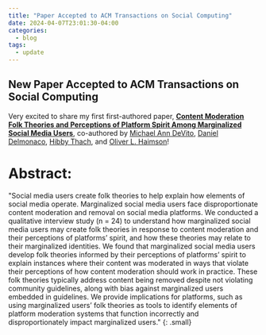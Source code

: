 ```yaml
---
title: "Paper Accepted to ACM Transactions on Social Computing"
date: 2024-04-07T23:01:30-04:00
categories:
  - blog
tags:
  - update
---
```

New Paper Accepted to ACM Transactions on Social Computing
---
Very excited to share my first first-authored paper, <a href="https://doi.org/10.1145/3632741" target="_blank"><b><u>Content Moderation Folk Theories and Perceptions of Platform Spirit Among Marginalized Social Media Users</b></u></a>, co-authored by <a href="https://michaelanndevito.com/" target="_blank">Michael Ann DeVito</a>, <a href="https://www.libraries.rutgers.edu/directory/daniel-delmonaco" target="_blank">Daniel Delmonaco</a>, <a href="https://www.hibbythach.com/" target="_blank">Hibby Thach</a>, and <a href="https://oliverhaimson.com/" target="_blank">Oliver L. Haimson</a>! 

# Abstract:
"Social media users create folk theories to help explain how elements of social media operate. Marginalized social media users face disproportionate content moderation and removal on social media platforms. We conducted a qualitative interview study (n = 24) to understand how marginalized social media users may create folk theories in response to content moderation and their perceptions of platforms’ spirit, and how these theories may relate to their marginalized identities. We found that marginalized social media users develop folk theories informed by their perceptions of platforms’ spirit to explain instances where their content was moderated in ways that violate their perceptions of how content moderation should work in practice. These folk theories typically address content being removed despite not violating community guidelines, along with bias against marginalized users embedded in guidelines. We provide implications for platforms, such as using marginalized users’ folk theories as tools to identify elements of platform moderation systems that function incorrectly and disproportionately impact marginalized users."
{: .small}
